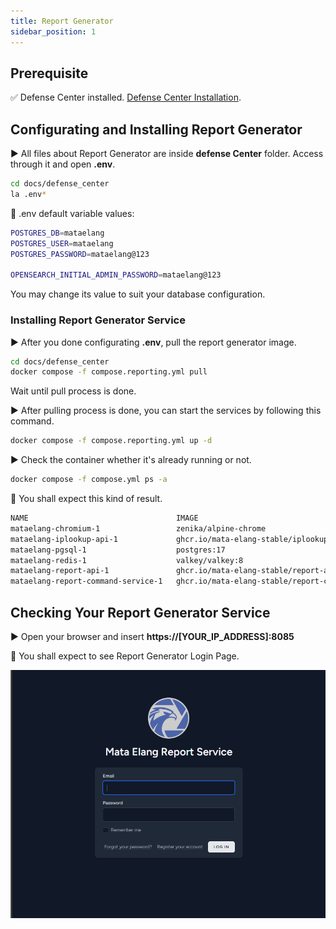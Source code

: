 ```yaml
---
title: Report Generator
sidebar_position: 1
---
```


## Prerequisite

:white_check_mark: Defense Center installed.
[Defense Center Installation](../Installation-and-Configuration/Defense-Center-Installation.md).

## Configurating and Installing Report Generator

▶️ All files about Report Generator are inside **defense Center** folder. Access through it and open **.env**.

```bash
cd docs/defense_center
la .env*
```

:key: .env default variable values:

```bash
POSTGRES_DB=mataelang
POSTGRES_USER=mataelang
POSTGRES_PASSWORD=mataelang@123

OPENSEARCH_INITIAL_ADMIN_PASSWORD=mataelang@123
```

You may change its value to suit your database configuration.

### Installing Report Generator Service

▶️ After you done configurating **.env**, pull the report generator image.

```bash
cd docs/defense_center
docker compose -f compose.reporting.yml pull
```

Wait until pull process is done.

▶️ After pulling process is done, you can start the services by following this command.

```bash
docker compose -f compose.reporting.yml up -d
```

▶️ Check the container whether it's already running or not.

```bash
docker compose -f compose.yml ps -a
```

🔑 You shall expect this kind of result.

```bash
NAME                                 IMAGE                                                                COMMAND                  SERVICE                        CREATED      STATUS                          PORTS
mataelang-chromium-1                 zenika/alpine-chrome                                                 "chromium-browser --…"   chromium                       5 days ago   Up 5 days
mataelang-iplookup-api-1             ghcr.io/mata-elang-stable/iplookup-api:latest                        "/app/main"              iplookup-api                   5 days ago   Up 5 days                       3000/tcp
mataelang-pgsql-1                    postgres:17                                                          "docker-entrypoint.s…"   pgsql                          5 days ago   Up 5 days                       5432/tcp
mataelang-redis-1                    valkey/valkey:8                                                      "docker-entrypoint.s…"   redis                          5 days ago   Up 5 days                       6379/tcp
mataelang-report-api-1               ghcr.io/mata-elang-stable/report-api-service:latest                  "/var/www/html/start…"   report-api                     5 days ago   Up 5 days                       9000/tcp
mataelang-report-command-service-1   ghcr.io/mata-elang-stable/report-command-service:latest              "/go/bin/app"            report-command-service         5 days ago   Up 5 days
```

## Checking Your Report Generator Service

▶️ Open your browser and insert **https://[YOUR_IP_ADDRESS]:8085**

:key: You shall expect to see Report Generator Login Page.

![image-20](../../static/uploads/5428d2e4896102001a2a50cb71d725ad/image-20.png)
